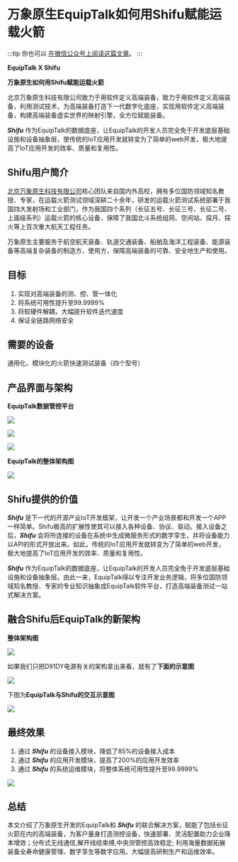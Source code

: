# 万象原生EquipTalk如何用Shifu赋能运载火箭

:::tip
你也可以 [在微信公众号上阅读这篇文章](https://mp.weixin.qq.com/s/T-_o2072dk5X0X4NChXUpA)。
:::

**EquipTalk X Shifu**

**万象原生如何用Shifu赋能运载火箭**

北京万象原生科技有限公司致力于用软件定义高端装备，致力于用软件定义高端装备，利用测试技术，为高端装备打造下一代数字化底座，实现用软件定义高端装备，构建高端装备虚实世界的映射引擎，全方位赋能装备。 

***Shifu*** 作为EquipTalk的数据底座，让EquipTalk的开发人员完全免于开发底层基础设施和设备抽象层，使传统的IoT应用开发就转变为了简单的web开发，极大地提高了IoT应用开发的效率、质量和复用性。 

## Shifu用户简介

[北京万象原生科技有限公司](www.equiptalk.cn)核心团队来自国内外高校，拥有多位国防领域知名教授、专家，在运载火箭测试领域深耕二十余年，研发的运载火箭测试系统部署于我国四大发射场和工业部门，作为我国四个系列（长征五号、长征三号、长征二号、上面级系列）运载火箭的核心设备，保障了我国北斗系统组网、空间站、探月、探火等上百次重大航天工程任务。 

万象原生主要服务于航空航天装备、轨道交通装备、船舶及海洋工程装备、能源装备等高端复杂装备的制造方、使用方，保障高端装备的可靠、安全地生产和使用。 

## 目标

1. 实现对高端装备的测、控、管一体化 
2. 将系统可用性提升至99.9999% 
3. 将软硬件解耦，大幅提升软件迭代速度 
4. 保证全链路网络安全 

## 需要的设备

通用化、模块化的火箭快速测试装备（四个型号） 

## 产品界面与架构

**EquipTalk数据管控平台**

![](/blog-cases-equiptalk/1.png)

![](/blog-cases-equiptalk/2.png)

![](/blog-cases-equiptalk/3.png)

**EquipTalk的整体架构图**

![](/blog-cases-equiptalk/4.png)

## Shifu提供的价值

***Shifu*** 是下一代的开源产业IoT开发框架，让开发一个产业场景都和开发一个APP一样简单。Shifu极高的扩展性使其可以接入各种设备、协议、驱动。接入设备之后，***Shifu*** 会将所连接的设备在系统中生成微服务形式的数字孪生，并将设备能力以API的形式开放出来。如此，传统的IoT应用开发就转变为了简单的web开发，极大地提高了IoT应用开发的效率、质量和复用性。

***Shifu*** 作为EquipTalk的数据底座，让EquipTalk的开发人员完全免于开发底层基础设施和设备抽象层。由此一来，EquipTalk得以专注开发业务逻辑，将多位国防领域知名教授、专家的专业知识抽象成EquipTalk软件平台，打造高端装备测试一站式解决方案。

## 融合Shifu后EquipTalk的新架构

**整体架构图**

![](/blog-cases-equiptalk/5.png)

如果我们只把D91DY电源有关的架构拿出来看，就有了**下面的示意图**

![](/blog-cases-equiptalk/6.png)

下图为**EquipTalk与Shifu的交互示意图**

![](/blog-cases-equiptalk/7.png)

## 最终效果

1. 通过 ***Shifu*** 的设备接入模块，降低了85%的设备接入成本 
2. 通过 ***Shifu*** 的应用开发模块，提高了200%的应用开发效率 
3. 通过 ***Shifu*** 的系统运维模块，将整体系统可用性提升至99.9999% 

![](/blog-cases-equiptalk/8.png)

## 总结

本文介绍了万象原生开发的EquipTalk和 ***Shifu*** 的联合解决方案，赋能了包括长征火箭在内的高端装备，为客户量身打造测控设备，快速部署、灵活配置助力企业降本增效；分布式无线通信,解开线缆束缚,中央测管控高效稳定; 利用海量数据拓展装备全寿命健康管理、数字孪生等数字应用。大幅提高研制生产和运维效率。
